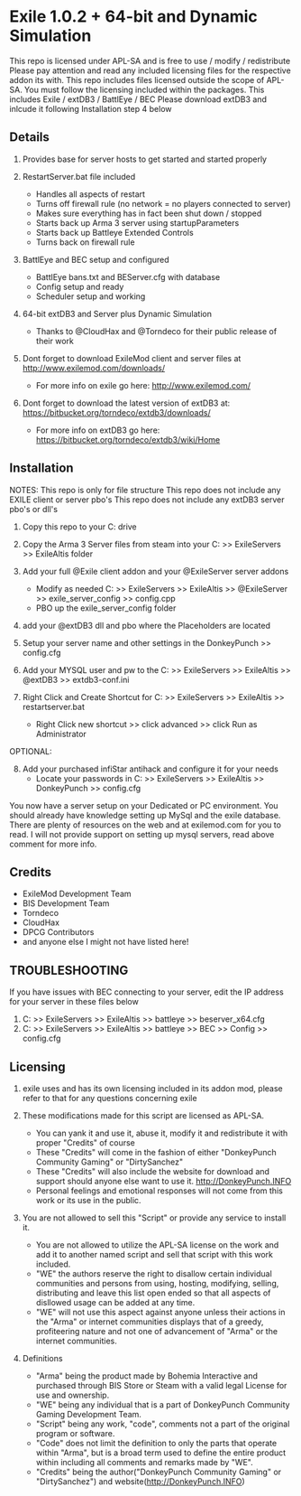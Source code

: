 # Exile 1.0.2 + 64-bit and Dynamic Simulation

This repo is licensed under APL-SA and is free to use / modify / redistribute
Please pay attention and read any included licensing files for the respective addon its with.
This repo includes files licensed outside the scope of APL-SA.
You must follow the licensing included within the packages.
This includes Exile / extDB3 / BattlEye / BEC
Please download extDB3 and inlcude it following Installation step 4 below

## Details

1. Provides base for server hosts to get started and started properly

2. RestartServer.bat file included 
	- Handles all aspects of restart
	- Turns off firewall rule (no network = no players connected to server)
	- Makes sure everything has in fact been shut down / stopped
	- Starts back up Arma 3 server using startupParameters 
	- Starts back up Battleye Extended Controls
	- Turns back on firewall rule
	
3. BattlEye and BEC setup and configured
	- BattlEye bans.txt and BEServer.cfg with database
	- Config setup and ready
	- Scheduler setup and working
	
4. 64-bit extDB3 and Server plus Dynamic Simulation
	- Thanks to @CloudHax and @Torndeco for their public release of their work
	
5. Dont forget to download ExileMod client and server files at http://www.exilemod.com/downloads/
	- For more info on exile go here: http://www.exilemod.com/

6. Dont forget to download the latest version of extDB3 at: https://bitbucket.org/torndeco/extdb3/downloads/
	- For more info on extDB3 go here: https://bitbucket.org/torndeco/extdb3/wiki/Home

## Installation

NOTES:
			This repo is only for file structure
			This repo does not include any EXILE client or server pbo's
			This repo does not include any extDB3 server pbo's or dll's
			
1. Copy this repo to your C: drive

2. Copy the Arma 3 Server files from steam into your C: >> ExileServers >> ExileAltis folder

3. Add your full @Exile client addon and your @ExileServer server addons
	- Modify as needed C: >> ExileServers >> ExileAltis >> @ExileServer >> exile_server_config >> config.cpp
	- PBO up the exile_server_config folder

4. add your @extDB3 dll and pbo where the Placeholders are located

5. Setup your server name and other settings in the DonkeyPunch >> config.cfg

6. Add your MYSQL user and pw to the C: >> ExileServers >> ExileAltis >> @extDB3 >> extdb3-conf.ini

7. Right Click and Create Shortcut for C: >> ExileServers >> ExileAltis >> restartserver.bat
	- Right Click new shortcut >> click advanced >> click Run as Administrator

OPTIONAL:

8. Add your purchased infiStar antihack and configure it for your needs
	- Locate your passwords in C: >> ExileServers >> ExileAltis >> DonkeyPunch >> config.cfg

You now have a server setup on your Dedicated or PC environment.
You should already have knowledge setting up MySql and the exile database.
There are plenty of resources on the web and at exilemod.com for you to read.
I will not provide support on setting up mysql servers, read above comment for more info.


## Credits

- ExileMod Development Team
- BIS Development Team
- Torndeco
- CloudHax
- DPCG Contributors
- and anyone else I might not have listed here!

## TROUBLESHOOTING

If you have issues with BEC connecting to your server, edit the IP address for your server in these files below
1. C: >> ExileServers >> ExileAltis >> battleye >> beserver_x64.cfg
2. C: >> ExileServers >> ExileAltis >> battleye >> BEC >> Config >> config.cfg

## Licensing

1. exile uses and has its own licensing included in its addon mod, please refer to that for any questions concerning exile

2. These modifications made for this script are licensed as APL-SA.
	- You can yank it and use it, abuse it, modify it and redistribute it with proper "Credits" of course 
	- These "Credits" will come in the fashion of either "DonkeyPunch Community Gaming" or "DirtySanchez"
	- These "Credits" will also include the website for download and support should anyone else want to use it. http://DonkeyPunch.INFO	
	- Personal feelings and emotional responses will not come from this work or its use in the public.

3. You are not allowed to sell this "Script" or provide any service to install it.
	- You are not allowed to utilize the APL-SA license on the work and add it to another named script and sell that script with this work included.
	- "WE" the authors reserve the right to disallow certain individual communities and persons from using, hosting, modifying, selling, distributing and leave this list open ended so that all aspects of disllowed usage can be added at any time.
	- "WE" will not use this aspect against anyone unless their actions in the "Arma" or internet communities displays that of a greedy, profiteering nature and not one of advancement of "Arma" or the internet communities.

4. Definitions
	- "Arma" being the product made by Bohemia Interactive and purchased through BIS Store or Steam with a valid legal License for use and ownership.
	- "WE" being any individual that is a part of DonkeyPunch Community Gaming Development Team.
	- "Script" being any work, "code", comments not a part of the original program or software. 
	- "Code" does not limit the definition to only the parts that operate within "Arma", but is a broad term used to define the entire product within including all comments and remarks made by "WE".
	- "Credits" being the author("DonkeyPunch Community Gaming" or "DirtySanchez") and website(http://DonkeyPunch.INFO)